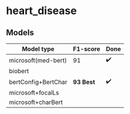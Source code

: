 # heart_disease
## Models



Model type| F1-score |Done
------------ | ------------- |-----------|
microsoft(med-bert)|91|:heavy_check_mark:|
biobert ||
bertConfig+BertChar|**93 Best**|:heavy_check_mark:
microsoft+focalLs||
microsoft+charBert||
